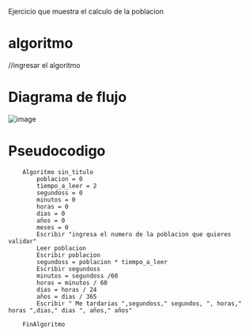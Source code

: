 Ejercicio que muestra  el calculo de la poblacion  
# algoritmo
//ingresar el algoritmo

# Diagrama de flujo
![image](https://user-images.githubusercontent.com/119722313/208263966-d8a78696-6211-4f81-81bf-dd3801a7374d.png)

# Pseudocodigo

		Algoritmo sin_titulo
			poblacion = 0
			tiempo_a_leer = 2
			segundoss = 0
			minutos = 0
			horas = 0
			dias = 0
			años = 0
			meses = 0
			Escribir "ingresa el numero de la poblacion que quieres validar"
			Leer poblacion 
			Escribir poblacion
			segundoss = poblacion * tiempo_a_leer
			Escribir segundoss
			minutos = segundoss /60
			horas = minutos / 60
			dias = horas / 24
			años = dias / 365
			Escribir " Me tardarias ",segundoss," segundos, ", horas," horas ",dias," dias ", años," años"

		FinAlgoritmo
